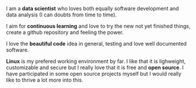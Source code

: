 I am a **data scientist** who loves both equally software development
and data analysis (I can doubts from time to time).  

I aim for **continuous learning** and love to try the new
not yet finished things, create a github repository
and feeling the power.  

I love the **beautiful code** idea in general, testing and love well documented
software.  

**Linux** is my prefered working environment by far. I like that it is
lighweight, customizable and secure but I really love that it is
free and **open source**. I have participated in some open source projects
myself but I would really like to thrive a lot more into this.
